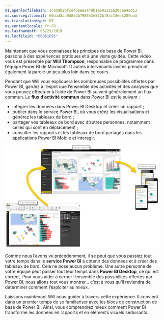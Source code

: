 ```yaml
---
ms.openlocfilehash: 1c000b2bfce4b6eeaa40b1a641321a20cea49d13
ms.sourcegitcommit: 60dad5aa0d85db790553e537bf8ac34ee3289ba3
ms.translationtype: MT
ms.contentlocale: fr-FR
ms.lasthandoff: 05/29/2019
ms.locfileid: "66051095"
---
```

Maintenant que vous connaissez les principes de base de Power BI, passons à des expériences pratiques et à une visite guidée. Cette vidéo vous est présentée par **Will Thompson**, responsable de programme dans l’équipe Power BI de Microsoft. D’autres intervenants invités prendront également la parole un peu plus loin dans ce cours.

Pendant que Will vous expliquera les nombreuses possibilités offertes par Power BI, gardez à l’esprit que l’ensemble des activités et des analyses que vous pouvez effectuer à l’aide de Power BI suivent généralement un flux commun. Le **flux d’activité commun** dans Power BI est le suivant :

* intégrer les données dans Power BI Desktop et créer un rapport ;
* publier dans le service Power BI, où vous créez les visualisations et générez les tableaux de bord ;
* partager vos tableaux de bord avec d’autres personnes, notamment celles qui sont en déplacement ;
* consulter les rapports et les tableaux de bord partagés dans les applications Power BI Mobile et interagir.

![](media/0-1-intro-using-power-bi/c0a1_1.png)

Comme nous l’avons vu précédemment, il se peut que vous passiez tout votre temps dans le **service Power BI** à obtenir des données et à créer des tableaux de bord. Cela ne pose aucun problème. Une autre personne de votre équipe peut passer tout leur temps dans **Power BI Desktop**, ce qui est correct. Pour vous aider à cerner l’ensemble des possibilités offertes par Power BI, nous allons tout vous montrer... c’est à vous qu’il reviendra de déterminer comment l’exploiter au mieux.

Laissons maintenant Will nous guider à travers cette expérience. Il convient dans un premier temps de se familiariser avec les blocs de construction de base de Power BI. Ainsi, vous comprendrez mieux comment Power BI transforme les données en rapports et en éléments visuels séduisants.

